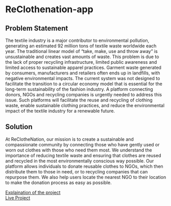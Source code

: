 # ReClothenation-app

## Problem Statement 
The textile industry is a major contributor to environmental pollution, generating an estimated 92 million tons of textile waste worldwide each year. The traditional linear model of “take, make, use and throw away” is unsustainable and creates vast amounts of waste. This problem is due to the lack of proper recycling infrastructure, limited public awareness and limited access to sustainable apparel practices. Garment waste generated by consumers, manufacturers and retailers often ends up in landfills, with negative environmental impacts. The current system was not designed to facilitate the transition to a circular economy model that is essential for the long-term sustainability of the fashion industry. A platform connecting donors, NGOs and recycling companies is urgently needed to address this issue. Such platforms will facilitate the reuse and recycling of clothing waste, enable sustainable clothing practices, and reduce the environmental impact of the textile industry for a renewable future.

## Solution
At ReClotheNation, our mission is to create a sustainable and compassionate community by connecting those who have gently used or worn out clothes with those who need them most. We understand the importance of reducing textile waste and ensuring that clothes are reused and recycled in the most environmentally conscious way possible.
Our platform allows individuals to donate reusable clothes to NGOs, which then distribute them to those in need, or to recycling companies that can repurpose them. We also help users locate the nearest NGO to their location to make the donation process as easy as possible.

[Explaination of the project](https://youtu.be/BWimYshBVLY)<br>
[Live Project](https://rich-cyan-cow.cyclic.app/)
